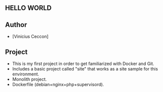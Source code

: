 
## HELLO WORLD ##


## Author

- [Vinicius Ceccon]

## Project

- This is my first project in order to get familiarized with Docker and Git.
- Includes a basic project called "site" that works as a site sample for this environment.
- Monolith project.
- Dockerfile (debian+nginx+php+supervisord).
